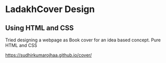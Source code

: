 # LadakhCover Design
## Using HTML and CSS
Tried designing a webpage as Book cover for an idea based concept. Pure HTML and CSS

 https://sudhirkumarojhaa.github.io/cover/
